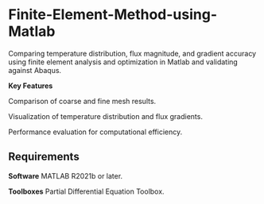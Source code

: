 # Finite-Element-Method-using-Matlab
Comparing temperature distribution, flux magnitude, and gradient accuracy using finite element analysis and optimization in Matlab and validating against Abaqus. 

**Key Features**

Comparison of coarse and fine mesh results.

Visualization of temperature distribution and flux gradients.

Performance evaluation for computational efficiency.

## Requirements

**Software**
MATLAB R2021b or later.

**Toolboxes**
Partial Differential Equation Toolbox.
